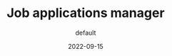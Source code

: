---
title: Job applications manager
date: '2022-09-15'
tags: ['Java','Spring Boot',Angular', 'Bootstrap', 'Postgres','Keycloak', 'AWS']
draft: false
excerpt: 'Application to help a job seeker to keep track of his/hers job applications. The
          backend is built with Java and Spring Boot with a Postgres database. The UI is built with Angular and the authentication layer is provided using Keycloak. The application is deployed to AWS.'
author: 'default'
images: ['/static/img/projects/google-project-thumbnail.png']
---